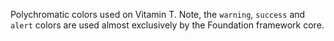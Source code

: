 Polychromatic colors used on Vitamin T. Note, the `warning`, `success` and `alert` colors are used almost exclusively by the Foundation framework core.
